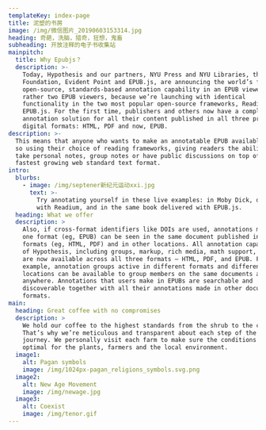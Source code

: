 ```yaml
---
templateKey: index-page
title: 泥塑的书房
image: /img/微信图片_20190603153314.jpg
heading: 奇葩，洗脑，猎奇，狂想，鬼畜
subheading: 开放注释的电子书收集站
mainpitch:
  title: Why Epubjs？
  description: >-
    Today, Hypothesis and our partners, NYU Press and NYU Libraries, the Readium
    Foundation, Evident Point and EPUB.js, are announcing the world’s first
    open-source, standards-based annotation capability in an EPUB viewer — or
    rather two EPUB viewers, because we’re launching with identical
    functionality in the two most popular open-source frameworks, Readium and
    EPUB.js. For the first time, publishers and others now have a complete
    annotation solution for all their content published in all three primary
    digital formats: HTML, PDF and now, EPUB.
description: >-
  This means that anyone who wants to make an annotatable EPUB available can do
  so using their choice of reading frameworks, giving readers the ability to
  take personal notes, group notes or have public discussions on top of the
  fastest growing web standard text format.
intro:
  blurbs:
    - image: /img/septener新纪元运动xxi.jpg
      text: >-
        Try annotating yourself in these live examples: in Moby Dick, delivered
        with Readium, and in the same book delivered with EPUB.js. 
  heading: What we offer
  description: >
    Also, if cross-format identifiers like DOIs are used, annotations made in
    one format (eg, EPUB) can be seen in the same document published in other
    formats (eg, HTML, PDF) and in other locations. All annotation capabilities
    of Hypothesis, including groups, markup, rich media, math support, and more
    are now available across all three formats — HTML, PDF, and EPUB. For
    example, annotation groups active in different formats and different
    locations can be available to group members on the same documents accessed
    anywhere. Annotations that users make in EPUBs are searchable and
    discoverable together with all their annotations made in other documents and
    formats.
main:
  heading: Great coffee with no compromises
  description: >
    We hold our coffee to the highest standards from the shrub to the cup.
    That’s why we’re meticulous and transparent about each step of the coffee’s
    journey. We personally visit each farm to make sure the conditions are
    optimal for the plants, farmers and the local environment.
  image1:
    alt: Pagan symbols
    image: /img/1024px-pagan_religions_symbols.svg.png
  image2:
    alt: New Age Movement
    image: /img/newage.jpg
  image3:
    alt: Coexist
    image: /img/tenor.gif
---
```



